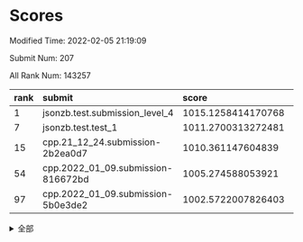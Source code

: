 # Scores

Modified Time: 2022-02-05 21:19:09

Submit Num: 207

All Rank Num: 143257

| rank |               submit               |       score        |       sigma        | pk_num |
| :--- | :--------------------------------- | :----------------- | :----------------- | :----- |
| 1    | jsonzb.test.submission_level_4     | 1015.1258414170768 | 0.84316053183281   | 2770   |
| 7    | jsonzb.test.test_1                 | 1011.2700313272481 | 0.778379407627603  | 2772   |
| 15   | cpp.21_12_24.submission-2b2ea0d7   | 1010.361147604839  | 0.7634432330730119 | 2763   |
| 54   | cpp.2022_01_09.submission-816672bd | 1005.274588053921  | 0.7214017897080922 | 2767   |
| 97   | cpp.2022_01_09.submission-5b0e3de2 | 1002.5722007826403 | 0.7054951492953648 | 2774   |


<details>
<summary>全部</summary>

| rank |                 submit                 |       score        |       sigma        | pk_num |
| :--- | :------------------------------------- | :----------------- | :----------------- | :----- |
| 1    | jsonzb.test.submission_level_4         | 1015.1258414170768 | 0.84316053183281   | 2770   |
| 2    | gobigger.level_3.submission_level_3_21 | 1011.8676110970971 | 0.787429268457171  | 2771   |
| 3    | gobigger.level_3.submission_level_3_45 | 1011.5880441922775 | 0.7818420836650668 | 2771   |
| 4    | gobigger.level_3.submission_level_3_43 | 1011.4789251566394 | 0.7585408459090536 | 2767   |
| 5    | gobigger.level_3.submission_level_3_48 | 1011.3599390565417 | 0.7824445893082208 | 2769   |
| 6    | gobigger.level_3.submission_level_3_40 | 1011.2961612958792 | 0.7782609393875531 | 2769   |
| 7    | jsonzb.test.test_1                     | 1011.2700313272481 | 0.778379407627603  | 2772   |
| 8    | gobigger.level_3.submission_level_3_42 | 1011.1750180693125 | 0.7778509016115165 | 2764   |
| 9    | gobigger.level_3.submission_level_3_28 | 1011.1625913889884 | 0.7495727702681735 | 2768   |
| 10   | gobigger.level_3.submission_level_3_39 | 1010.9677149697085 | 0.7688675751338002 | 2768   |
| 11   | gobigger.level_3.submission_level_3_6  | 1010.9520363233183 | 0.7562165643764294 | 2769   |
| 12   | gobigger.level_3.submission_level_3_35 | 1010.6880493877067 | 0.7582101204040701 | 2772   |
| 13   | gobigger.level_3.submission_level_3_4  | 1010.5957731115216 | 0.762927688156179  | 2767   |
| 14   | gobigger.level_3.submission_level_3_36 | 1010.4601336452042 | 0.7678166525531576 | 2774   |
| 15   | cpp.21_12_24.submission-2b2ea0d7       | 1010.361147604839  | 0.7634432330730119 | 2763   |
| 16   | gobigger.level_3.submission_level_3_46 | 1010.3447676637269 | 0.7669028540421123 | 2770   |
| 17   | gobigger.level_3.submission_level_3_44 | 1010.3445464453588 | 0.7691222489200483 | 2768   |
| 18   | gobigger.level_3.submission_level_3_12 | 1010.2890260403292 | 0.7521138118225915 | 2765   |
| 19   | gobigger.level_3.submission_level_3_2  | 1010.2777576239619 | 0.7596649833434863 | 2771   |
| 20   | gobigger.level_3.submission_level_3_10 | 1010.2606399464942 | 0.7766553174115247 | 2765   |
| 21   | gobigger.level_3.submission_level_3_25 | 1010.2313425636378 | 0.7646779515122352 | 2770   |
| 22   | gobigger.level_3.submission_level_3_18 | 1010.146058750136  | 0.7666287754705542 | 2774   |
| 23   | gobigger.level_3.submission_level_3_20 | 1010.0944970063379 | 0.7464691148952592 | 2769   |
| 24   | gobigger.level_3.submission_level_3_17 | 1010.0597826829693 | 0.7433179631031053 | 2765   |
| 25   | gobigger.level_3.submission_level_3_30 | 1010.0380419113696 | 0.76617584978872   | 2768   |
| 26   | gobigger.level_3.submission_level_3_5  | 1010.0177212065807 | 0.7699485958119965 | 2768   |
| 27   | gobigger.level_3.submission_level_3_14 | 1010.0015110782206 | 0.7637815614496899 | 2763   |
| 28   | gobigger.level_3.submission_level_3_38 | 1009.9576507737529 | 0.7656296661960935 | 2768   |
| 29   | gobigger.level_3.submission_level_3_41 | 1009.9542374961435 | 0.7545435858632791 | 2766   |
| 30   | gobigger.level_3.submission_level_3_29 | 1009.8521066731315 | 0.7469532227057    | 2766   |
| 31   | gobigger.level_3.submission_level_3_37 | 1009.8272299767656 | 0.754817053934566  | 2768   |
| 32   | gobigger.level_3.submission_level_3_49 | 1009.7708555078866 | 0.7528540177569487 | 2770   |
| 33   | gobigger.level_3.submission_level_3_23 | 1009.7272145336193 | 0.7823433299647299 | 2763   |
| 34   | gobigger.level_3.submission_level_3_0  | 1009.705238756427  | 0.7478740581144886 | 2772   |
| 35   | gobigger.level_3.submission_level_3_7  | 1009.6031064982211 | 0.759263935369447  | 2763   |
| 36   | gobigger.level_3.submission_level_3_16 | 1009.5995825546033 | 0.7522164965580441 | 2764   |
| 37   | gobigger.level_3.submission_level_3_13 | 1009.5570822939341 | 0.7717373010564424 | 2765   |
| 38   | gobigger.level_3.submission_level_3_19 | 1009.4358787192837 | 0.737044571275193  | 2764   |
| 39   | gobigger.level_3.submission_level_3_24 | 1009.401888848584  | 0.7670444661869065 | 2772   |
| 40   | gobigger.level_3.submission_level_3_32 | 1009.3688119037869 | 0.7470107297911245 | 2768   |
| 41   | gobigger.level_3.submission_level_3_1  | 1009.3218478764019 | 0.7468025986592355 | 2773   |
| 42   | gobigger.level_3.submission_level_3_34 | 1009.2631092452979 | 0.7427588738177853 | 2771   |
| 43   | gobigger.level_3.submission_level_3_11 | 1009.2519617711307 | 0.7344843041851822 | 2769   |
| 44   | gobigger.level_3.submission_level_3_9  | 1009.1492663782552 | 0.7377766168929253 | 2768   |
| 45   | gobigger.level_3.submission_level_3_8  | 1009.1270194581318 | 0.7475352933844052 | 2770   |
| 46   | gobigger.level_3.submission_level_3_3  | 1009.0877022036261 | 0.7497361131930138 | 2770   |
| 47   | gobigger.level_3.submission_level_3_47 | 1008.9421634694738 | 0.7505805167423395 | 2768   |
| 48   | gobigger.level_3.submission_level_3_27 | 1008.9299107530828 | 0.7421321227153252 | 2767   |
| 49   | gobigger.level_3.submission_level_3_22 | 1008.5774754399719 | 0.7406859790234281 | 2761   |
| 50   | gobigger.level_3.submission_level_3_15 | 1008.5401567569988 | 0.7469926392196787 | 2769   |
| 51   | gobigger.level_3.submission_level_3_26 | 1008.5095615306266 | 0.730304604036693  | 2769   |
| 52   | gobigger.level_3.submission_level_3_31 | 1008.4479783257933 | 0.7694028872784541 | 2768   |
| 53   | gobigger.level_3.submission_level_3_33 | 1008.3040372935918 | 0.7555918255998706 | 2766   |
| 54   | cpp.2022_01_09.submission-816672bd     | 1005.274588053921  | 0.7214017897080922 | 2767   |
| 55   | gobigger.level_1.submission_level_1_22 | 1004.7547203954654 | 0.719616292031849  | 2774   |
| 56   | gobigger.level_1.submission_level_1_44 | 1004.6520170910219 | 0.7165954544728034 | 2767   |
| 57   | gobigger.level_1.submission_level_1_5  | 1004.4982391225008 | 0.72383192743861   | 2766   |
| 58   | gobigger.level_1.submission_level_1_12 | 1004.4378941204737 | 0.7185652455334977 | 2766   |
| 59   | gobigger.level_1.submission_level_1_43 | 1004.3838274836206 | 0.7248877719153163 | 2769   |
| 60   | gobigger.level_1.submission_level_1_15 | 1004.31263458041   | 0.7142427521627566 | 2771   |
| 61   | gobigger.level_1.submission_level_1_32 | 1004.2297215409783 | 0.7154380105366092 | 2764   |
| 62   | gobigger.level_1.submission_level_1_28 | 1004.1888406840253 | 0.7125249715794819 | 2768   |
| 63   | gobigger.level_1.submission_level_1_2  | 1004.0909950019667 | 0.7308578078804965 | 2771   |
| 64   | gobigger.level_1.submission_level_1_31 | 1004.0402604758864 | 0.7143490499134992 | 2769   |
| 65   | gobigger.level_1.submission_level_1_11 | 1003.9168506696212 | 0.7174780509706448 | 2766   |
| 66   | gobigger.level_1.submission_level_1_26 | 1003.8861647147895 | 0.7086774450309555 | 2773   |
| 67   | gobigger.level_1.submission_level_1_3  | 1003.8584162161959 | 0.7070739811370551 | 2771   |
| 68   | gobigger.level_1.submission_level_1_9  | 1003.8561987369843 | 0.721344354024947  | 2764   |
| 69   | gobigger.level_1.submission_level_1_49 | 1003.8285048700194 | 0.7227589582156975 | 2770   |
| 70   | gobigger.level_1.submission_level_1_17 | 1003.7805686756969 | 0.7221633790418285 | 2769   |
| 71   | gobigger.level_1.submission_level_1_1  | 1003.77837690596   | 0.7257021633079447 | 2770   |
| 72   | gobigger.level_1.submission_level_1_35 | 1003.6384370342812 | 0.7124893673650022 | 2768   |
| 73   | gobigger.level_1.submission_level_1_29 | 1003.6251922756452 | 0.7277374898774548 | 2768   |
| 74   | gobigger.level_1.submission_level_1_34 | 1003.6246040344945 | 0.7217853103967137 | 2767   |
| 75   | gobigger.level_1.submission_level_1_6  | 1003.548407789876  | 0.7139281713865436 | 2768   |
| 76   | gobigger.level_1.submission_level_1_27 | 1003.5366519453503 | 0.7182988290970003 | 2766   |
| 77   | gobigger.level_1.submission_level_1_47 | 1003.4831209447133 | 0.7128787999401914 | 2763   |
| 78   | gobigger.level_1.submission_level_1_33 | 1003.4528705974969 | 0.7133861687225707 | 2767   |
| 79   | gobigger.level_1.submission_level_1_42 | 1003.3951353736808 | 0.724813098478801  | 2772   |
| 80   | gobigger.level_1.submission_level_1_40 | 1003.3307720467014 | 0.7152745111674093 | 2768   |
| 81   | gobigger.level_1.submission_level_1_18 | 1003.3128627188536 | 0.7102998003851269 | 2770   |
| 82   | gobigger.level_1.submission_level_1_14 | 1003.2904219477516 | 0.7242491519358133 | 2769   |
| 83   | gobigger.level_1.submission_level_1_7  | 1003.2839207750504 | 0.7224980651319356 | 2769   |
| 84   | gobigger.level_1.submission_level_1_41 | 1003.2175834006799 | 0.7184114036476668 | 2767   |
| 85   | gobigger.level_1.submission_level_1_45 | 1003.1949661197849 | 0.7136400751977702 | 2767   |
| 86   | gobigger.level_1.submission_level_1_37 | 1003.1250385789976 | 0.7223795916872278 | 2770   |
| 87   | gobigger.level_1.submission_level_1_0  | 1003.1054743159114 | 0.7171512118561716 | 2763   |
| 88   | gobigger.level_1.submission_level_1_8  | 1003.1010277541318 | 0.7195964653963296 | 2770   |
| 89   | gobigger.level_1.submission_level_1_30 | 1003.0571657497003 | 0.7252168669496238 | 2766   |
| 90   | gobigger.level_1.submission_level_1_21 | 1003.0526272122921 | 0.7146030564572826 | 2771   |
| 91   | gobigger.level_1.submission_level_1_38 | 1002.9394908124236 | 0.7084766404752438 | 2769   |
| 92   | gobigger.level_1.submission_level_1_24 | 1002.819958047212  | 0.7221998279136581 | 2767   |
| 93   | gobigger.level_1.submission_level_1_13 | 1002.8076511075787 | 0.7094724683479494 | 2769   |
| 94   | gobigger.level_1.submission_level_1_16 | 1002.7882798489256 | 0.717823073565938  | 2770   |
| 95   | gobigger.level_1.submission_level_1_4  | 1002.7537100326153 | 0.7242706017877766 | 2770   |
| 96   | gobigger.level_1.submission_level_1_39 | 1002.7254403533542 | 0.7118031031588089 | 2763   |
| 97   | cpp.2022_01_09.submission-5b0e3de2     | 1002.5722007826403 | 0.7054951492953648 | 2774   |
| 98   | gobigger.level_1.submission_level_1_20 | 1002.5548383196913 | 0.7083638083878389 | 2767   |
| 99   | gobigger.level_1.submission_level_1_23 | 1002.3697716712118 | 0.7108352105346022 | 2771   |
| 100  | gobigger.level_1.submission_level_1_10 | 1002.311757293685  | 0.7186346888504184 | 2771   |
| 101  | gobigger.level_1.submission_level_1_46 | 1001.9595027413516 | 0.715481718657038  | 2764   |
| 102  | gobigger.level_1.submission_level_1_19 | 1001.7282752927954 | 0.7140217057277628 | 2768   |
| 103  | gobigger.level_1.submission_level_1_36 | 1001.6902758095601 | 0.7154455717696969 | 2767   |
| 104  | gobigger.level_1.submission_level_1_48 | 1001.6607600373061 | 0.7124444067868382 | 2771   |
| 105  | gobigger.level_1.submission_level_1_25 | 1001.6152288499554 | 0.7061557640385745 | 2768   |
| 106  | gobigger.random.submission_random_9    | 997.4860351018569  | 0.7053873160540749 | 2766   |
| 107  | gobigger.random.submission_random_30   | 997.2961486319193  | 0.7036737797193472 | 2767   |
| 108  | gobigger.random.submission_random_37   | 997.2721347714178  | 0.7118766350284763 | 2768   |
| 109  | gobigger.random.submission_random_6    | 997.0517517043008  | 0.7074238649041137 | 2768   |
| 110  | gobigger.random.submission_random_46   | 996.7687449764143  | 0.7176781355605791 | 2767   |
| 111  | gobigger.random.submission_random_38   | 996.7047635141133  | 0.6957914921625981 | 2770   |
| 112  | gobigger.random.submission_random_18   | 996.6480873998563  | 0.6954795207413969 | 2767   |
| 113  | gobigger.random.submission_random_35   | 996.5021549877898  | 0.7107504383143434 | 2768   |
| 114  | gobigger.random.submission_random_25   | 996.4019520975808  | 0.7109508549261149 | 2769   |
| 115  | gobigger.random.submission_random_32   | 996.3555604437637  | 0.702828265802501  | 2765   |
| 116  | gobigger.random.submission_random_13   | 996.2904290885836  | 0.7104847071854833 | 2771   |
| 117  | gobigger.random.submission_random_7    | 996.27677553758    | 0.6996766523768674 | 2769   |
| 118  | gobigger.random.submission_random_42   | 996.2502520790803  | 0.7133173947233813 | 2768   |
| 119  | gobigger.random.submission_random_28   | 996.1656553815741  | 0.7147319005836644 | 2765   |
| 120  | gobigger.random.submission_random_23   | 996.1377267978053  | 0.7124079821383333 | 2767   |
| 121  | gobigger.random.submission_random_15   | 996.1070584989013  | 0.7052126525555455 | 2767   |
| 122  | gobigger.random.submission_random_20   | 996.098967494144   | 0.6961852739289831 | 2769   |
| 123  | gobigger.random.submission_random_36   | 996.0887291672763  | 0.7139375539073078 | 2767   |
| 124  | gobigger.random.submission_random_4    | 996.0811409664215  | 0.7095131193671879 | 2767   |
| 125  | gobigger.random.submission_random_44   | 995.9659966687466  | 0.7074757434486968 | 2771   |
| 126  | gobigger.random.submission_random_27   | 995.9169092435513  | 0.7104449131141994 | 2771   |
| 127  | gobigger.random.submission_random_14   | 995.8562250399599  | 0.714558707080649  | 2767   |
| 128  | gobigger.random.submission_random_11   | 995.8462255589985  | 0.7146794848595085 | 2768   |
| 129  | gobigger.random.submission_random_29   | 995.8451157616461  | 0.7069345693982475 | 2767   |
| 130  | gobigger.random.submission_random_41   | 995.8362509134106  | 0.7364789567554363 | 2766   |
| 131  | gobigger.random.submission_random_21   | 995.8292362243435  | 0.7237909427407178 | 2765   |
| 132  | gobigger.random.submission_random_39   | 995.7904708968924  | 0.7105993146538566 | 2770   |
| 133  | gobigger.random.submission_random_0    | 995.6982078403761  | 0.7131980081029631 | 2769   |
| 134  | gobigger.random.submission_random_22   | 995.666361208511   | 0.6965089160599179 | 2767   |
| 135  | gobigger.random.submission_random_1    | 995.6602515170196  | 0.708899244337693  | 2768   |
| 136  | gobigger.random.submission_random_26   | 995.65693119099    | 0.7113487266330758 | 2770   |
| 137  | gobigger.random.submission_random_49   | 995.6302330018704  | 0.70646832384716   | 2769   |
| 138  | gobigger.random.submission_random_48   | 995.6231817177031  | 0.7127770857547538 | 2768   |
| 139  | gobigger.random.submission_random_17   | 995.6015853793115  | 0.7040946342130873 | 2768   |
| 140  | gobigger.random.submission_random_34   | 995.538430969264   | 0.7215557824936113 | 2771   |
| 141  | gobigger.random.submission_random_19   | 995.5338954037851  | 0.725854927616667  | 2771   |
| 142  | gobigger.random.submission_random_31   | 995.5071848960537  | 0.7168500874892969 | 2772   |
| 143  | gobigger.random.submission_random_33   | 995.4122227658094  | 0.7079676844189589 | 2765   |
| 144  | gobigger.random.submission_random_5    | 995.3961899433642  | 0.7152490862629147 | 2771   |
| 145  | gobigger.random.submission_random_40   | 995.3773430072199  | 0.7153611938884042 | 2768   |
| 146  | gobigger.random.submission_random_47   | 995.3665618231024  | 0.7193045975159492 | 2764   |
| 147  | gobigger.random.submission_random_16   | 995.3533953859121  | 0.7343715403665657 | 2772   |
| 148  | gobigger.random.submission_random_24   | 995.2730428620315  | 0.7285578188839291 | 2765   |
| 149  | gobigger.random.submission_random_3    | 995.1720499156853  | 0.7263551466988423 | 2766   |
| 150  | gobigger.random.submission_random_12   | 995.1636863454964  | 0.702763801273362  | 2767   |
| 151  | gobigger.random.submission_random_10   | 995.0850663218753  | 0.7021812275287198 | 2768   |
| 152  | gobigger.random.submission_random_45   | 995.0582976779864  | 0.7186350212870629 | 2770   |
| 153  | gobigger.random.submission_random_8    | 994.8667342976757  | 0.7179403167041702 | 2765   |
| 154  | gobigger.random.submission_random_2    | 994.8077507324778  | 0.7245392806076965 | 2768   |
| 155  | gobigger.random.submission_random_43   | 994.7277460764462  | 0.7352934246714086 | 2771   |
| 156  | gobigger.level_2.submission_level_2_46 | 994.4212695135034  | 0.7286233216726367 | 2767   |
| 157  | gobigger.level_2.submission_level_2_14 | 993.8529128643887  | 0.7294231589619921 | 2770   |
| 158  | gobigger.level_2.submission_level_2_42 | 993.4066219915155  | 0.7529018927326578 | 2767   |
| 159  | gobigger.level_2.submission_level_2_35 | 993.2440003206295  | 0.7453495301556453 | 2771   |
| 160  | gobigger.level_2.submission_level_2_2  | 993.2368631821475  | 0.7503727394727524 | 2770   |
| 161  | gobigger.level_2.submission_level_2_19 | 993.0795263411279  | 0.7603200049683891 | 2764   |
| 162  | gobigger.level_2.submission_level_2_17 | 993.0276089315622  | 0.7379327452798085 | 2768   |
| 163  | gobigger.level_2.submission_level_2_21 | 992.9939232176716  | 0.7361080822790174 | 2767   |
| 164  | gobigger.level_2.submission_level_2_38 | 992.9934856837588  | 0.7355391388123546 | 2768   |
| 165  | gobigger.level_2.submission_level_2_1  | 992.9655474229502  | 0.7447787556674357 | 2770   |
| 166  | gobigger.level_2.submission_level_2_37 | 992.9408427973709  | 0.7551501173613301 | 2770   |
| 167  | gobigger.level_2.submission_level_2_26 | 992.6973968193576  | 0.7375740292428082 | 2770   |
| 168  | gobigger.level_2.submission_level_2_9  | 992.6897102806973  | 0.725915550778187  | 2770   |
| 169  | gobigger.level_2.submission_level_2_23 | 992.6850446623874  | 0.7390408078132262 | 2769   |
| 170  | gobigger.level_2.submission_level_2_27 | 992.6545420450153  | 0.7263612082016464 | 2769   |
| 171  | gobigger.level_2.submission_level_2_45 | 992.6174511097666  | 0.7307937983312947 | 2770   |
| 172  | gobigger.level_2.submission_level_2_40 | 992.5906330354579  | 0.7197417878244576 | 2768   |
| 173  | gobigger.level_2.submission_level_2_34 | 992.4764812622722  | 0.7259583284457023 | 2769   |
| 174  | gobigger.level_2.submission_level_2_30 | 992.4719484227181  | 0.7525118496270803 | 2765   |
| 175  | gobigger.level_2.submission_level_2_12 | 992.4096698251599  | 0.741485972436814  | 2769   |
| 176  | gobigger.level_2.submission_level_2_43 | 992.4093154452329  | 0.7402823239271717 | 2766   |
| 177  | gobigger.level_2.submission_level_2_6  | 992.3109798713623  | 0.7462821190050449 | 2761   |
| 178  | gobigger.level_2.submission_level_2_16 | 992.2780357903561  | 0.7397568380231558 | 2767   |
| 179  | gobigger.level_2.submission_level_2_41 | 992.2171680055384  | 0.7545405253670554 | 2768   |
| 180  | gobigger.level_2.submission_level_2_48 | 992.1868471107277  | 0.7380240804626552 | 2770   |
| 181  | gobigger.level_2.submission_level_2_22 | 992.166404386846   | 0.7350824489874924 | 2766   |
| 182  | gobigger.level_2.submission_level_2_18 | 992.1286656185133  | 0.7549483698208287 | 2770   |
| 183  | gobigger.level_2.submission_level_2_36 | 992.0464622569643  | 0.7501267066177209 | 2767   |
| 184  | gobigger.level_2.submission_level_2_13 | 992.0246049513439  | 0.7470865963091582 | 2769   |
| 185  | gobigger.level_2.submission_level_2_49 | 992.0182280997102  | 0.7466558771375504 | 2769   |
| 186  | gobigger.level_2.submission_level_2_31 | 991.9976542227809  | 0.7549166556107245 | 2771   |
| 187  | gobigger.level_2.submission_level_2_7  | 991.864778605132   | 0.7442007946592908 | 2769   |
| 188  | gobigger.level_2.submission_level_2_20 | 991.7726598177359  | 0.7449835960894038 | 2770   |
| 189  | gobigger.level_2.submission_level_2_11 | 991.6287617162023  | 0.7492135553761647 | 2765   |
| 190  | gobigger.level_2.submission_level_2_29 | 991.4696194821429  | 0.7508232318573301 | 2768   |
| 191  | gobigger.level_2.submission_level_2_39 | 991.4126870354514  | 0.7618506195913687 | 2771   |
| 192  | gobigger.level_2.submission_level_2_10 | 991.3970543276091  | 0.7504169199496226 | 2765   |
| 193  | gobigger.level_2.submission_level_2_44 | 991.3047051289645  | 0.7411374064957453 | 2772   |
| 194  | gobigger.level_2.submission_level_2_47 | 991.2197229407685  | 0.7567297468995484 | 2766   |
| 195  | gobigger.level_2.submission_level_2_0  | 991.1776549715945  | 0.7484777200040746 | 2768   |
| 196  | gobigger.level_2.submission_level_2_15 | 991.1315973933464  | 0.7645396917320196 | 2774   |
| 197  | gobigger.level_2.submission_level_2_8  | 991.0996283917224  | 0.7729460696781616 | 2771   |
| 198  | gobigger.level_2.submission_level_2_3  | 991.0833791495049  | 0.7637526787766908 | 2773   |
| 199  | gobigger.level_2.submission_level_2_25 | 990.8123594683104  | 0.7733419702817783 | 2765   |
| 200  | gobigger.level_2.submission_level_2_24 | 990.730110515046   | 0.7775493055150263 | 2775   |
| 201  | gobigger.level_2.submission_level_2_33 | 990.6234057495222  | 0.7623808862876978 | 2772   |
| 202  | gobigger.level_2.submission_level_2_28 | 990.6225720587355  | 0.758825425345247  | 2774   |
| 203  | gobigger.level_2.submission_level_2_5  | 990.5330622244331  | 0.7788811094172572 | 2773   |
| 204  | gobigger.level_2.submission_level_2_4  | 990.4829796459317  | 0.7679921119404655 | 2762   |
| 205  | gobigger.level_2.submission_level_2_32 | 990.199674272057   | 0.7582887982997345 | 2764   |
| 206  | gobigger.none.submission_none_0        | 977.0770385940815  | 1.4059746728386988 | 2768   |
| 207  | gobigger.none.submission_none_1        | 974.2372724353062  | 1.545687050708621  | 2767   |

</details>